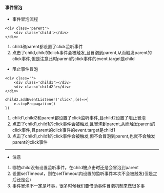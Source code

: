#### 事件冒泡
* 事件冒泡流程
```
<div class='parent'>
    <div class='child'></div>
</div>
```
1. child和parent都设置了click监听事件
2. 点击了child,child的click事件会被触发,且冒泡到parent,从而触发parent的click事件,但是注意此时parent的click事件的event.target是child
* 阻止事件冒泡
```
<div class=''>
    <div class='child1'></div>
    <div class='child2'></div>
</div>

child2.addEventListener('click',(e)=>{
    e.stopPropagation()
})
```
1. child1,child2和parent都设置了click监听事件,且child2设置了阻止冒泡
2. 点击了child1,child1的click事件会被触发,且冒泡到parent,从而触发parent的click事件,且parent的click事件的event.target是child1
3. 点击了child1,child1的click事件会被触发,但不会冒泡到parent,也就不会触发parent的click事件
---
* 注意
1. 哪怕child没有设置监听事件，在child被点击时还是会冒泡到parent
2. 设置setTimeout，则在setTimeout内设置的监听事件本次不会被触发(但是之后还是会)
3. 事件冒泡不一定是坏事，很多时候我们要借助事件冒泡机制来做很多事